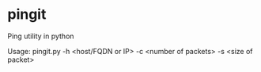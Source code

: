 # pingit
Ping utility in python

Usage:
pingit.py -h &lt;host/FQDN or IP&gt; -c &lt;number of packets&gt; -s &lt;size of packet&gt;

